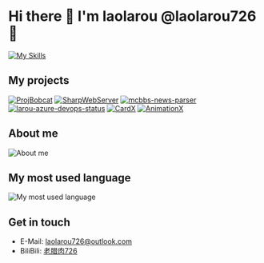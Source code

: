 # Hi there 👋 I'm laolarou @laolarou726 🥓

[![My Skills](https://skillicons.dev/icons?i=cs,dotnet,unity,java,html,ts,nodejs)](https://skillicons.dev)

## My projects

[![ProjBobcat](https://github-readme-stats.vercel.app/api/pin/?username=corona-studio&repo=ProjBobcat&theme=swift)](https://github.com/Corona-Studio/ProjBobcat)
[![SharpWebServer](https://github-readme-stats.vercel.app/api/pin/?username=corona-studio&repo=SharpWebServer&theme=swift)](https://github.com/Corona-Studio/SharpWebServer)
[![mcbbs-news-parser](https://github-readme-stats.vercel.app/api/pin/?username=corona-studio&repo=mcbbs-news-parser&theme=swift)](https://github.com/Corona-Studio/mcbbs-news-parser)
[![larou-azure-devops-status](https://github-readme-stats.vercel.app/api/pin/?username=laolarou726&repo=larou-azure-devops-status&theme=swift)](https://github.com/laolarou726/larou-azure-devops-status)
[![CardX](https://github-readme-stats.vercel.app/api/pin/?username=laolarou726&repo=CardX&theme=swift)](https://github.com/laolarou726/CardX)
[![AnimationX](https://github-readme-stats.vercel.app/api/pin/?username=corona-studio&repo=AnimationX&theme=swift)](https://github.com/Corona-Studio/AnimationX)

## About me

![About me](https://github-readme-stats.vercel.app/api?username=laolarou726&count_private=true&show_icons=true&theme=swift)

## My most used language

![My most used language](https://github-readme-stats.vercel.app/api/top-langs/?username=laolarou726&count_private=true&layout=compact&theme=swift)

## 

## Get in touch

- E-Mail: [laolarou726@outlook.com](mailto:laolarou726@outlook.com)
- BiliBili: [老腊肉726](https://space.bilibili.com/31267692)
